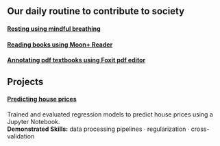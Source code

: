 ## Our daily routine to contribute to society  
#### [Resting using mindful breathing](https://github.com/maximilian-ho/articles/blob/main/resting_using_mindful_breathing.md)   
#### [Reading books using Moon+ Reader](https://github.com/maximilian-ho/articles/blob/main/reading_books_using_moon_plus_reader.md)    
#### [Annotating pdf textbooks using Foxit pdf editor](https://github.com/maximilian-ho/articles/blob/main/annotating_pdf_textbooks_using_foxit_pdf_editor.md)  

## Projects
#### [Predicting house prices](https://github.com/maximilian-ho/Data-Analytics-Projects/blob/main/House%20Prices%20Prediction/house-prices-prediction.ipynb) 
Trained and evaluated regression models to predict house prices using a Jupyter Notebook.  
**Demonstrated Skills:** data processing pipelines · regularization · cross-validation  

